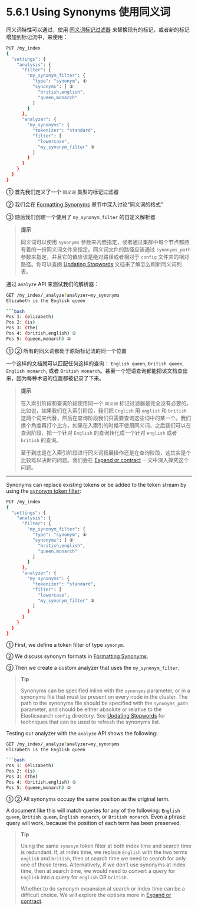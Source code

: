# 5.6.1 Using Synonyms 使用同义词

同义词特性可以通过，使用 [同义词标记过滤器](https://www.elastic.co/guide/en/elasticsearch/reference/current/analysis-synonym-tokenfilter.html) 来替换现有的标记，或者新的标记增加到标记流中，来使用：

```bash
PUT /my_index
{
  "settings": {
    "analysis": {
      "filter": {
        "my_synonym_filter": {
          "type": "synonym", ①
          "synonyms": [ ②
            "british,english",
            "queen,monarch"
          ]
        }
      },
      "analyzer": {
        "my_synonyms": {
          "tokenizer": "standard",
          "filter": [
            "lowercase",
            "my_synonym_filter" ③
          ]
        }
      }
    }
  }
}
```

① 首先我们定义了一个 `同义词` 类型的标记过滤器

② 我们会在 [Formatting Synonyms](https://www.elastic.co/guide/en/elasticsearch/guide/current/synonym-formats.html) 章节中深入讨论“同义词的格式”

③ 随后我们创建一个使用了 `my_synonym_filter` 的自定义解析器

> **提示**
> 
> 同义词可以使用 `synonyms` 参数来内嵌指定，或者通过集群中每个节点都持有着的一份同义词文件来指定。同义词文件的路径应该通过 `synonyms_path` 参数来指定，并且它的值应该是绝对路径或者相对于 `config` 文件夹的相对路径。你可以查阅 [Updating Stopwords](https://www.elastic.co/guide/en/elasticsearch/guide/current/using-stopwords.html#updating-stopwords) 文档来了解怎么刷新同义词列表。

通过 `analyze` API 来测试我们的解析器：

```bash
GET /my_index/_analyze?analyzer=my_synonyms
Elizabeth is the English queen

```bash
Pos 1: (elizabeth)
Pos 2: (is)
Pos 3: (the)
Pos 4: (british,english) ①
Pos 5: (queen,monarch) ②
``` 

① ② 所有的同义词都处于原始标记流的同一个位置

一个这样的文档就可以匹配任何这样的查询： `English queen`, `British queen`, `English monarch`, 或者 `British monarch`。甚至一个短语查询都能把该文档查出来，因为每种术语的位置都被记录了下来。

>  **提示**
>  
> 在入索引阶段和查询阶段使用同一个 `同义词` 标记过滤器是完全没有必要的。比如说，如果我们在入索引阶段，我们把 `English` 用 `englist` 和 `british` 这两个词来代替，然后在查询阶段我们只需要查询这些词中的某一个。我们换个角度再打个比方，如果在入索引的时候不使用同义词，之后我们可以在查询阶段，把一个针对 `English` 的查询转化成一个针对 `english` 或者 `british` 的查询。
>
> 至于到底是在入索引阶段进行同义词拓展操作还是在查询阶段，这其实是个比较难以决断的问题。我们会在 [Expand or contract](https://www.elastic.co/guide/en/elasticsearch/guide/current/synonyms-expand-or-contract.html) 一文中深入探究这个问题。

***

Synonyms can replace existing tokens or be added to the token stream by using the [synonym token filter](https://www.elastic.co/guide/en/elasticsearch/reference/current/analysis-synonym-tokenfilter.html):

```bash
PUT /my_index
{
  "settings": {
    "analysis": {
      "filter": {
        "my_synonym_filter": {
          "type": "synonym", ①
          "synonyms": [ ②
            "british,english",
            "queen,monarch"
          ]
        }
      },
      "analyzer": {
        "my_synonyms": {
          "tokenizer": "standard",
          "filter": [
            "lowercase",
            "my_synonym_filter" ③
          ]
        }
      }
    }
  }
}
```

① First, we define a token filter of type `synonym`.

② We discuss synonym formats in [Formatting Synonyms](https://www.elastic.co/guide/en/elasticsearch/guide/current/synonym-formats.html).

③ Then we create a custom analyzer that uses the `my_synonym_filter`.

> **Tip**
> 
> Synonyms can be specified inline with the `synonyms` parameter, or in a synonyms file that must be present on every node in the cluster. The path to the synonyms file should be specified with the `synonyms_path` parameter, and should be either absolute or relative to the Elasticsearch `config` directory. See [Updating Stopwords](https://www.elastic.co/guide/en/elasticsearch/guide/current/using-stopwords.html#updating-stopwords) for techniques that can be used to refresh the synonyms list.

Testing our analyzer with the `analyze` API shows the following:

```bash
GET /my_index/_analyze?analyzer=my_synonyms
Elizabeth is the English queen

```bash
Pos 1: (elizabeth)
Pos 2: (is)
Pos 3: (the)
Pos 4: (british,english) ①
Pos 5: (queen,monarch) ②
``` 

① ② All synonyms occupy the same position as the original term.

A document like this will match queries for any of the following: `English queen`, `British queen`, `English monarch`, or `British monarch`. Even a phrase query will work, because the position of each term has been preserved.

>  **Tip**
>  
> Using the same `synonym` token filter at both index time and search time is redundant. If, at index time, we replace `English` with the two terms `english` and `british`, then at search time we need to search for only one of those terms. Alternatively, if we don’t use synonyms at index time, then at search time, we would need to convert a query for `English` into a query for `english` OR `british`.
>
> Whether to do synonym expansion at search or index time can be a difficult choice. We will explore the options more in [Expand or contract](https://www.elastic.co/guide/en/elasticsearch/guide/current/synonyms-expand-or-contract.html).